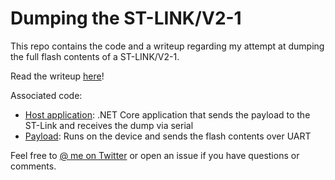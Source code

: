 Dumping the ST-LINK/V2-1
========================

This repo contains the code and a writeup regarding my attempt at dumping the
full flash contents of a ST-LINK/V2-1.

Read the writeup [here](paper/paper.md)!

Associated code:
- [Host application](host_app): .NET Core application that sends the payload to
  the ST-Link and receives the dump via serial
- [Payload](payload): Runs on the device and sends the flash contents over UART

Feel free to [@ me on Twitter](https://twitter.com/GMMan_BZFlag) or open an
issue if you have questions or comments.
